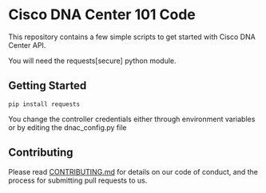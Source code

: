 # Cisco DNA Center 101 Code

This repository contains a few simple scripts to get started with Cisco DNA Center API.

You will need the requests[secure] python module.

## Getting Started

```buildoutcfg
pip install requests
```

You change the controller credentials either through environment variables or by editing the dnac_config.py file

## Contributing

Please read [CONTRIBUTING.md](./CONTRIBUTING.md) for details on our code of conduct, and the process for submitting pull requests to us.